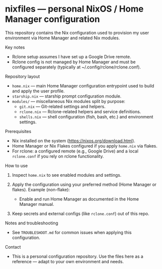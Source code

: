 # nixfiles — personal NixOS / Home Manager configuration

This repository contains the Nix configuration used to provision my user environment via Home Manager and related Nix modules.

Key notes
- Rclone setup assumes I have set up a Google Drive remote.
- Rclone config is not managed by Home Manager and must be configured separately (typically at ~/.config/rclone/rclone.conf).

Repository layout
- `home.nix` — main Home Manager configuration entrypoint used to build and apply the user profile.
- `starship.nix` — starship prompt configuration module.
- `modules/` — miscellaneous Nix modules split by purpose:
	- `git.nix` — Git-related settings and helpers.
	- `rclone.nix` — Rclone-related helpers and service definitions.
	- `shells.nix` — shell configuration (fish, bash, etc.) and environment settings.

Prerequisites
- Nix installed on the system (https://nixos.org/download.html).
- Home Manager or Nix Flakes configured if you apply `home.nix` via flakes.
- For rclone: a configured remote (e.g., Google Drive) and a local `rclone.conf` if you rely on rclone functionality.

How to use
1. Inspect `home.nix` to see enabled modules and settings.
2. Apply the configuration using your preferred method (Home Manager or flakes). Example (non-flake):

	 - Enable and run Home Manager as documented in the Home Manager manual.

3. Keep secrets and external configs (like `rclone.conf`) out of this repo.

Notes and troubleshooting
- See `TROUBLESHOOT.md` for common issues when applying this configuration.

Contact
- This is a personal configuration repository. Use the files here as a reference — adapt to your own environment and needs.

